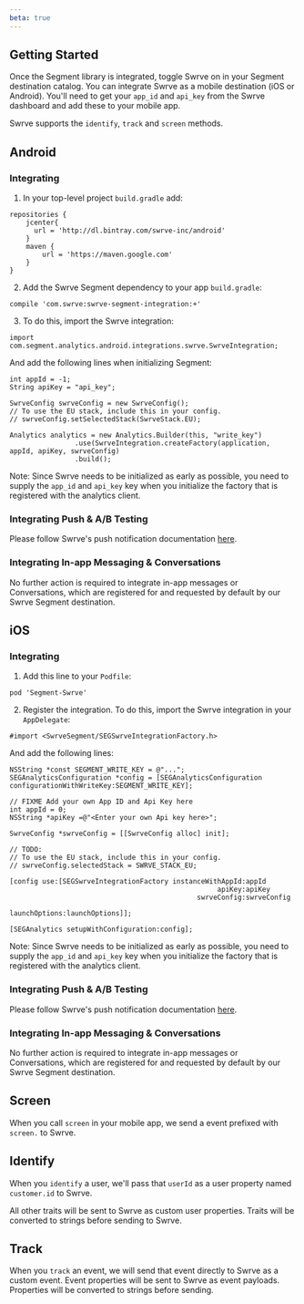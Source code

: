 ```yaml
---
beta: true
---
```


## Getting Started

Once the Segment library is integrated, toggle Swrve on in your Segment destination catalog. You can integrate Swrve as a mobile destination (iOS or Android). You'll need to get your `app_id` and `api_key` from the Swrve dashboard and add these to your mobile app.

Swrve supports the `identify`, `track` and `screen` methods.

## Android

### Integrating

1. In your top-level project `build.gradle` add:

  ```
  repositories {
      jcenter{
        url = 'http://dl.bintray.com/swrve-inc/android'
      }
      maven {
          url = 'https://maven.google.com'
      }
  }
  ```

2. Add the Swrve Segment dependency to your app `build.gradle`:

  ```
  compile 'com.swrve:swrve-segment-integration:+'
  ```

3. To do this, import the Swrve integration:
  ```
  import com.segment.analytics.android.integrations.swrve.SwrveIntegration;
  ```

  And add the following lines when initializing Segment:

  ```
  int appId = -1;
  String apiKey = "api_key";

  SwrveConfig swrveConfig = new SwrveConfig();
  // To use the EU stack, include this in your config.
  // swrveConfig.setSelectedStack(SwrveStack.EU);

  Analytics analytics = new Analytics.Builder(this, "write_key")
                  .use(SwrveIntegration.createFactory(application, appId, apiKey, swrveConfig)
                  .build();
  ```

  Note: Since Swrve needs to be initialized as early as possible, you need to supply the `app_id` and `api_key` key when you initialize the factory that is registered with the analytics client.

### Integrating Push & A/B Testing

Please follow Swrve's push notification documentation [here](https://docs.swrve.com/developer-documentation/integration/android).

### Integrating In-app Messaging & Conversations

No further action is required to integrate in-app messages or Conversations, which are registered for and requested by default by our Swrve Segment destination.

## iOS

### Integrating

1. Add this line to your `Podfile`:

  ```
  pod 'Segment-Swrve'
  ```

2. Register the integration. To do this, import the Swrve integration in your `AppDelegate`:

  ```
  #import <SwrveSegment/SEGSwrveIntegrationFactory.h>
  ```

  And add the following lines:

  ```
  NSString *const SEGMENT_WRITE_KEY = @"...";
  SEGAnalyticsConfiguration *config = [SEGAnalyticsConfiguration configurationWithWriteKey:SEGMENT_WRITE_KEY];

  // FIXME Add your own App ID and Api Key here
  int appId = 0;
  NSString *apiKey =@"<Enter your own Api key here>";

  SwrveConfig *swrveConfig = [[SwrveConfig alloc] init];

  // TODO:
  // To use the EU stack, include this in your config.
  // swrveConfig.selectedStack = SWRVE_STACK_EU;

  [config use:[SEGSwrveIntegrationFactory instanceWithAppId:appId
                                                     apiKey:apiKey
                                                swrveConfig:swrveConfig
                                              launchOptions:launchOptions]];

  [SEGAnalytics setupWithConfiguration:config];
  ```

  Note: Since Swrve needs to be initialized as early as possible, you need to supply the `app_id` and `api_key` key when you initialize the factory that is registered with the analytics client.

### Integrating Push & A/B Testing

Please follow Swrve's push notification documentation [here](https://docs.swrve.com/developer-documentation/integration/ios).

### Integrating In-app Messaging & Conversations

No further action is required to integrate in-app messages or Conversations, which are registered for and requested by default by our Swrve Segment destination.

## Screen

When you call `screen` in your mobile app, we send a event prefixed with `screen.` to Swrve.

## Identify

When you `identify` a user, we'll pass that `userId` as a user property named `customer.id` to Swrve.

All other traits will be sent to Swrve as custom user properties. Traits will be converted to strings before sending to Swrve.

## Track

When you `track` an event, we will send that event directly to Swrve as a custom event. Event properties will be sent to Swrve as event payloads. Properties will be converted to strings before sending.
